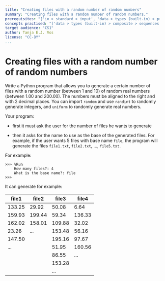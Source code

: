 ```yaml
---
title: "Creating files with a random number of random numbers"
summary: "Creating files with a random number of random numbers."
prerequisites: "['io > standard > input', 'data > types (built-in) > primitive > numeric', 'data > types (built-in) > composite > sequences > strings', 'imperative programming > variables']"
concepts practised: "['data > types (built-in) > composite > sequences > strings', 'io > files > text > plain']"
target audience: "CS1"
author: Tanja E.J. Vos
license: "CC-BY"
...
```


# Creating files with a random number of random numbers

Write a Python program that allows you to generate a certain number of files with a random number (between 1 and 10) of random real numbers (between 1.00 and 200.00). The numbers must be aligned to the right and with 2 decimal places. You can import `random` and use `randint` to randomly generate integers, and `uniform` to randomly generate real numbers.

Your program:

-   first it must ask the user for the number of files he wants to
    generate

-   then it asks for the name to use as the base of the generated
    files. For example, if the user wants 5 files with base name
    `file`, the program will generate the files `file1.txt`,
    `file2.txt`, ..., `file5.txt`.

For example:

```small
>>> %Run 
    How many files?: 4
    What is the base name?: file
>>> 
```

It can generate for example:

| **file1** | **file2** | **file3** | **file4** |
|-----------|-----------|-----------|-----------|
| 133.25    | 29.92     | 50.08     | 6.64      |
| 159.93    | 199.44    | 59.34     | 136.33    |
| 162.02    | 158.01    | 109.88    | 32.02     |
| 23.26     | ...       | 153.48    | 56.16     |
| 147.50    |           | 195.16    | 97.67     |
| ...       |           | 51.95     | 160.56    |
|           |           | 86.55     | ...       |
|           |           | 153.28    |           |
|           |           | ...       |           |

